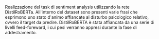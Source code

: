 Realizzazione del task di sentiment analysis utilizzando la rete DistilRoBERTa. 
All'interno del dataset sono presenti varie frasi che esprimono uno stato d'animo affiancate al disturbo psicologico relativo, ovvero il target da predire.
DistilRoBERTA è stata affiancata da una serie di livelli feed-foreward, i cui pesi verranno appresi durante la fase di addestramento.
